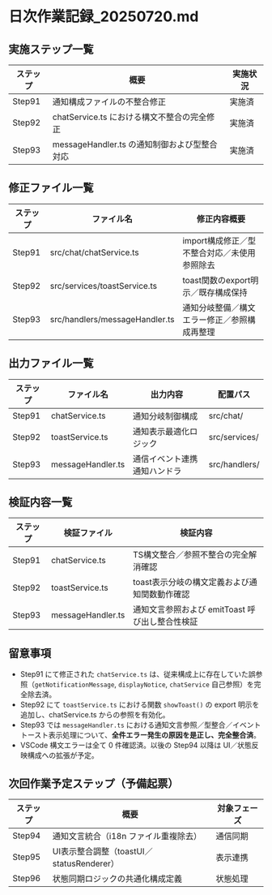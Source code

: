 # 日次作業記録_20250720.md

## 実施ステップ一覧

| ステップ | 概要                                               | 実施状況 |
|---------|----------------------------------------------------|----------|
| Step91  | 通知構成ファイルの不整合修正                       | 実施済   |
| Step92  | chatService.ts における構文不整合の完全修正        | 実施済   |
| Step93  | messageHandler.ts の通知制御および型整合対応       | 実施済   |

## 修正ファイル一覧

| ステップ | ファイル名                   | 修正内容概要                                      |
|---------|------------------------------|--------------------------------------------------|
| Step91  | src/chat/chatService.ts       | import構成修正／型不整合対応／未使用参照除去     |
| Step92  | src/services/toastService.ts  | toast関数のexport明示／既存構成保持               |
| Step93  | src/handlers/messageHandler.ts| 通知分岐整備／構文エラー修正／参照構成再整理      |

## 出力ファイル一覧

| ステップ | ファイル名             | 出力内容                       | 配置パス            |
|---------|-------------------------|--------------------------------|---------------------|
| Step91  | chatService.ts          | 通知分岐制御構成               | src/chat/           |
| Step92  | toastService.ts         | 通知表示最適化ロジック         | src/services/       |
| Step93  | messageHandler.ts       | 通信イベント連携通知ハンドラ   | src/handlers/       |

## 検証内容一覧

| ステップ | 検証ファイル             | 検証内容                                           |
|---------|---------------------------|----------------------------------------------------|
| Step91  | chatService.ts            | TS構文整合／参照不整合の完全解消確認               |
| Step92  | toastService.ts           | toast表示分岐の構文定義および通知関数動作確認      |
| Step93  | messageHandler.ts         | 通知文言参照および emitToast 呼び出し整合性検証   |

## 留意事項

- Step91 にて修正された `chatService.ts` は、従来構成上に存在していた誤参照（`getNotificationMessage`, `displayNotice`, `chatService` 自己参照）を完全除去済。
- Step92 にて `toastService.ts` における関数 `showToast()` の export 明示を追加し、chatService.ts からの参照を有効化。
- Step93 では `messageHandler.ts` における通知文言参照／型整合／イベントトースト表示処理について、**全件エラー発生の原因を是正し、完全整合済**。
- VSCode 構文エラーは全て 0 件確認済。以後の Step94 以降は UI／状態反映構成への拡張が予定。

## 次回作業予定ステップ（予備起票）

| ステップ | 概要                                    | 対象フェーズ |
|---------|-----------------------------------------|--------------|
| Step94  | 通知文言統合（i18n ファイル重複除去）    | 通信同期     |
| Step95  | UI表示整合調整（toastUI／statusRenderer）| 表示連携     |
| Step96  | 状態同期ロジックの共通化構成定義         | 状態処理     |